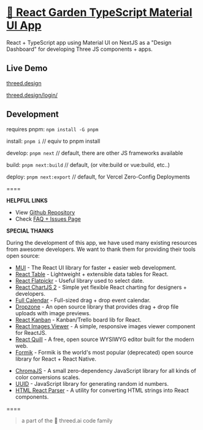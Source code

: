 # [🌱 React Garden TypeScript Material UI App](https://github.com/marty-mcgee/react-garden)

React + TypeScript app using Material UI on NextJS as a "Design Dashboard" for developing Three JS components + apps.

## Live Demo
[threed.design](https://threed.design/)

[threed.design/login/](https://threed.design/login/)

## Development
requires pnpm: `npm install -G pnpm`

install: `pnpm i` // equiv to pnpm install

develop: `pnpm next` // default, there are other JS frameworks available

build: `pnpm next:build` // default, (or vite:build or vue:build, etc..)

deploy: `pnpm next:export` // default, for Vercel Zero-Config Deployments

====

**HELPFUL LINKS**

- View [Github Repository](https://github.com/marty-mcgee/react-garden)
- Check [FAQ + Issues Page](https://github.com/marty-mcgee/react-garden/issues)

**SPECIAL THANKS**

During the development of this app, we have used many existing resources from awesome developers. We want to thank them for providing their tools open source:

- [MUI](https://mui.com/) - The React UI library for faster + easier web development.
- [React Table](https://react-table.tanstack.com/) - Lightweight + extensible data tables for React.
- [React Flatpickr](https://github.com/haoxins/react-flatpickr) - Useful library used to select date.
- [React ChartJS 2](http://reactchartjs.github.io/react-chartjs-2/#/) - Simple yet flexible React charting for designers + developers.
- [Full Calendar](https://fullcalendar.io/) - Full-sized drag + drop event calendar.
- [Dropzone](https://www.dropzonejs.com/) - An open source library that provides drag + drop file uploads with image previews.
- [React Kanban](https://github.com/asseinfo/react-kanban) - Kanban/Trello board lib for React.
- [React Images Viewer](https://guonanci.github.io/react-images-viewer/) - A simple, responsive images viewer component for ReactJS.
- [React Quill](https://github.com/zenoamaro/react-quill) - A free, open source WYSIWYG editor built for the modern web.
- [Formik](https://formik.org/) - Formik is the world's most popular (deprecated) open source <form> library for React + React Native.
- [ChromaJS](https://gka.github.io/chroma.js/) - A small zero-dependency JavaScript library for all kinds of color conversions scales.
- [UUID](https://github.com/uuidjs/uuid) - JavaScript library for generating random id numbers.
- [HTML React Parser](https://github.com/remarkablemark/html-react-parser) - A utility for converting HTML strings into React components.

====

> a part of the 🌱 threed.ai code family
